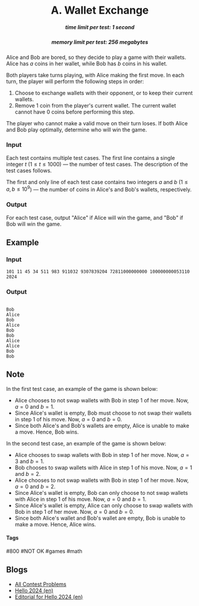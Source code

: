 <h1 style='text-align: center;'> A. Wallet Exchange</h1>

<h5 style='text-align: center;'>time limit per test: 1 second</h5>
<h5 style='text-align: center;'>memory limit per test: 256 megabytes</h5>

Alice and Bob are bored, so they decide to play a game with their wallets. Alice has $a$ coins in her wallet, while Bob has $b$ coins in his wallet.

Both players take turns playing, with Alice making the first move. In each turn, the player will perform the following steps in order:

1. Choose to exchange wallets with their opponent, or to keep their current wallets.
2. Remove $1$ coin from the player's current wallet. The current wallet cannot have $0$ coins before performing this step.

The player who cannot make a valid move on their turn loses. If both Alice and Bob play optimally, determine who will win the game.

### Input

Each test contains multiple test cases. The first line contains a single integer $t$ ($1 \leq t \leq 1000$) — the number of test cases. The description of the test cases follows.

The first and only line of each test case contains two integers $a$ and $b$ ($1 \le a, b \le 10^9$) — the number of coins in Alice's and Bob's wallets, respectively.

### Output

For each test case, output "Alice" if Alice will win the game, and "Bob" if Bob will win the game.

## Example

### Input


```text
101 11 45 34 511 983 911032 9307839204 72811000000000 100000000053110 2024
```
### Output

```text

Bob
Alice
Bob
Alice
Bob
Bob
Alice
Alice
Bob
Bob

```
## Note

In the first test case, an example of the game is shown below:

* Alice chooses to not swap wallets with Bob in step 1 of her move. Now, $a=0$ and $b=1$.
* Since Alice's wallet is empty, Bob must choose to not swap their wallets in step 1 of his move. Now, $a=0$ and $b=0$.
* Since both Alice's and Bob's wallets are empty, Alice is unable to make a move. Hence, Bob wins.

In the second test case, an example of the game is shown below:

* Alice chooses to swap wallets with Bob in step 1 of her move. Now, $a=3$ and $b=1$.
* Bob chooses to swap wallets with Alice in step 1 of his move. Now, $a=1$ and $b=2$.
* Alice chooses to not swap wallets with Bob in step 1 of her move. Now, $a=0$ and $b=2$.
* Since Alice's wallet is empty, Bob can only choose to not swap wallets with Alice in step 1 of his move. Now, $a=0$ and $b=1$.
* Since Alice's wallet is empty, Alice can only choose to swap wallets with Bob in step 1 of her move. Now, $a=0$ and $b=0$.
* Since both Alice's wallet and Bob's wallet are empty, Bob is unable to make a move. Hence, Alice wins.


#### Tags 

#800 #NOT OK #games #math 

## Blogs
- [All Contest Problems](../Hello_2024.md)
- [Hello 2024 (en)](../blogs/Hello_2024_(en).md)
- [Editorial for Hello 2024 (en)](../blogs/Editorial_for_Hello_2024_(en).md)
